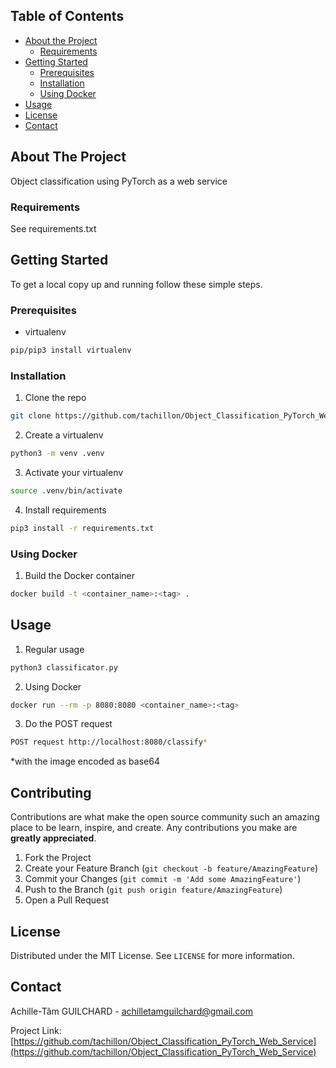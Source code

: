 <!-- TABLE OF CONTENTS -->
## Table of Contents

* [About the Project](#about-the-project)
  * [Requirements](#built-with)
* [Getting Started](#getting-started)
  * [Prerequisites](#prerequisites)
  * [Installation](#installation)
  * [Using Docker](#using-docker)
* [Usage](#usage)
* [License](#license)
* [Contact](#contact)

<!-- ABOUT THE PROJECT -->
## About The Project
Object classification using PyTorch as a web service

### Requirements
See requirements.txt

<!-- GETTING STARTED -->
## Getting Started

To get a local copy up and running follow these simple steps.

### Prerequisites

* virtualenv
```sh
pip/pip3 install virtualenv
```

### Installation
 
1. Clone the repo
```sh
git clone https://github.com/tachillon/Object_Classification_PyTorch_Web_Service
```
2. Create a virtualenv
```sh
python3 -m venv .venv
```
3. Activate your virtualenv
```sh
source .venv/bin/activate
```
4. Install requirements
```sh
pip3 install -r requirements.txt
```
### Using Docker
1. Build the Docker container
```sh
docker build -t <container_name>:<tag> .
```

<!-- USAGE EXAMPLES -->
## Usage
1. Regular usage
```sh
python3 classificator.py
```
2. Using Docker
```sh
docker run --rm -p 8080:8080 <container_name>:<tag>
```
3. Do the POST request
```sh
POST request http://localhost:8080/classify*
```
*with the image encoded as base64

<!-- CONTRIBUTING -->
## Contributing

Contributions are what make the open source community such an amazing place to be learn, inspire, and create. Any contributions you make are **greatly appreciated**.

1. Fork the Project
2. Create your Feature Branch (`git checkout -b feature/AmazingFeature`)
3. Commit your Changes (`git commit -m 'Add some AmazingFeature'`)
4. Push to the Branch (`git push origin feature/AmazingFeature`)
5. Open a Pull Request

<!-- LICENSE -->
## License

Distributed under the MIT License. See `LICENSE` for more information.

<!-- CONTACT -->
## Contact

Achille-Tâm GUILCHARD - achilletamguilchard@gmail.com

Project Link: [https://github.com/tachillon/Object_Classification_PyTorch_Web_Service](https://github.com/tachillon/Object_Classification_PyTorch_Web_Service)
